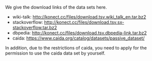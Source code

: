 We give the download links of the data sets here.

+ wiki-talk: http://konect.cc/files/download.tsv.wiki_talk_en.tar.bz2
+ stackoverflow: http://konect.cc/files/download.tsv.sx-stackoverflow.tar.bz2
+ dbpedia: http://konect.cc/files/download.tsv.dbpedia-link.tar.bz2
+ caida: https://www.caida.org/catalog/datasets/passive_dataset/

In addition, due to the restrictions of caida, you need to apply for the permission to use the caida data set by yourself.
```